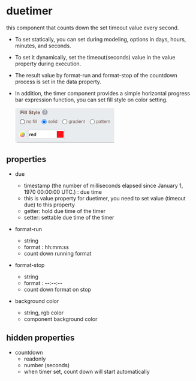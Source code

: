 # duetimer

this component that counts down the set timeout value every second.

- To set statically, you can set during modeling, options in days, hours, minutes, and seconds.
- To set it dynamically, set the timeout(seconds) value in the value property during execution.
- The result value by format-run and format-stop of the countdown process is set in the data property.
- In addition, the timer component provides a simple horizontal progress bar expression function, you can set fill style on color setting.

  ![fill-color]

  [fill-color]: ../images/timer-fill-color.png

## properties

- due

  - timestamp (the number of milliseconds elapsed since January 1, 1970 00:00:00 UTC.) : due time
  - this is value property for duetimer, you need to set value (timeout due) to this property
  - getter: hold due time of the timer
  - setter: settable due time of the timer

- format-run
  - string
  - format : hh:mm:ss
  - count down running format
- format-stop
  - string
  - format : --:--:--
  - count down format on stop
- background color
  - string, rgb color
  - component background color

## hidden properties

- countdown
  - readonly
  - number (seconds)
  - when timer set, count down will start automatically
